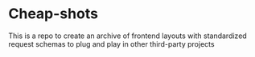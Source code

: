# Cheap-shots
This is a repo to create an archive of frontend layouts with standardized request schemas to plug and play in other third-party projects
